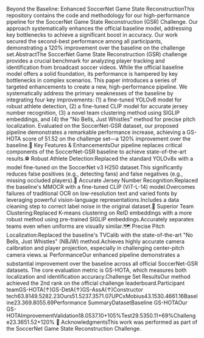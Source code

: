 Beyond the Baseline: Enhanced SoccerNet Game State ReconstructionThis repository contains the code and methodology for our high-performance pipeline for the SoccerNet Game State Reconstruction (GSR) Challenge. Our approach systematically enhances the official baseline model, addressing key bottlenecks to achieve a significant boost in accuracy. Our work secured the second-best performance among all participants, demonstrating a 120% improvement over the baseline on the challenge set.AbstractThe SoccerNet Game State Reconstruction (GSR) challenge provides a crucial benchmark for analyzing player tracking and identification from broadcast soccer videos. While the official baseline model offers a solid foundation, its performance is hampered by key bottlenecks in complex scenarios. This paper introduces a series of targeted enhancements to create a new, high-performance pipeline. We systematically address the primary weaknesses of the baseline by integrating four key improvements: (1) a fine-tuned YOLOv8 model for robust athlete detection, (2) a fine-tuned CLIP model for accurate jersey number recognition, (3) a novel team clustering method using SIGLIP embeddings, and (4) the "No Bells, Just Whistles" method for precise pitch localization. Evaluated on the SoccerNet-GSR dataset, our proposed pipeline demonstrates a remarkable performance increase, achieving a GS-HOTA score of 51.52 on the challenge set—a 120% improvement over the baseline.🚀 Key Features & EnhancementsOur pipeline replaces critical components of the SoccerNet-GSR baseline to achieve state-of-the-art results.⚽ Robust Athlete Detection:Replaced the standard YOLOv8x with a model fine-tuned on the SoccerNet v3 H250 dataset.This significantly reduces false positives (e.g., detecting fans) and false negatives (e.g., missing occluded players).🔢 Accurate Jersey Number Recognition:Replaced the baseline's MMOCR with a fine-tuned CLIP (ViT-L-14) model.Overcomes failures of traditional OCR on low-resolution text and varied fonts by leveraging powerful vision-language representations.Includes a data cleaning step to correct label noise in the original dataset.👕 Superior Team Clustering:Replaced K-means clustering on ReID embeddings with a more robust method using pre-trained SIGLIP embeddings.Accurately separates teams even when uniforms are visually similar.🗺️ Precise Pitch Localization:Replaced the baseline's TVCalib with the state-of-the-art "No Bells, Just Whistles" (NBJW) method.Achieves highly accurate camera calibration and player projection, especially in challenging center-pitch camera views.📊 PerformanceOur enhanced pipeline demonstrates a substantial improvement over the baseline across all official SoccerNet-GSR datasets. The core evaluation metric is GS-HOTA, which measures both localization and identification accuracy.Challenge Set ResultsOur method achieved the 2nd rank on the official challenge leaderboard.Participant teamGS-HOTA(↑)GS-DetA(↑)GS-AssA(↑)Constructor tech63.8149.5282.23Ours51.5237.3571.07UPCxMobius43.1530.4661.16Baseline23.369.8055.69Performance SummaryDatasetBaseline GS-HOTAOur GS-HOTAImprovementValidation18.0537.10+105%Test29.5350.11+69%Challenge23.3651.52+120%
🙏 AcknowledgmentsThis work was performed as part of the SoccerNet Game State Reconstruction Challenge.
